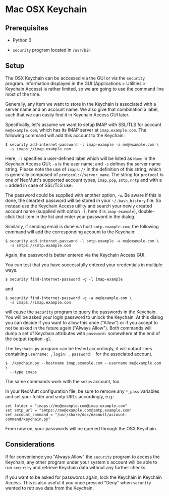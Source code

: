 # Mac OSX Keychain

## Prerequisites

- Python 3

- `security` program located in `/usr/bin`

## Setup

The OSX Keychain can be accessed via the GUI or via the `security` program.
Information displayed in the GUI (Applications > Utilities > Keychain Access)
is rather limited, so we are going to use the command line most of the time.

Generally, any item we want to store in the Keychain is associated with a
server name and an account name. We also give that combination a label, such
that we can easily find it in Keychain Access GUI later.

Specifically, let's assume we want to setup IMAP with SSL/TLS for account
`me@example.com`, which has its IMAP server at `imap.example.com`. The
following command will add this account to the Keychain:

```
$ security add-internet-password -l imap-example -a me@example.com \
  -s imaps://imap.example.com
```

Here, `-l` specifies a user-defined label which will be listed as `Name` in
the Keychain Access GUI; `-a` is the user name; and `-s` defines the server
name string. Please note the use of `imaps://` in the definition of this
string, which is generally composed of `protocol://server_name`. The string
for `protocol` is one of NeoMutt's supported account types, `imap`, `pop`,
`smtp`, `nntp` and with a `s` added in case of SSL/TLS use.

The password could be supplied with another option, `-w`. Be aware if this is
done, the cleartext password will be stored in your `~/.bash_history` file.
So instead use the Keychain Access utility and search your newly created
account name (supplied with option `-l`, here it is `imap-example`),
double-click that item in the list and enter your password in the dialog.

Similarly, if sending email is done via host `smtp.example.com`, the following
command will add the corresponding account to the Keychain:

```
$ security add-internet-password -l smtp-example -a me@example.com \
  -s smtps://smtp.example.com
```

Again, the password is better entered via the Keychain Access GUI.

You can test that you have successfully entered your credentials in multiple
ways.

```
$ security find-internet-password -g -l imap-example
```

and

```
$ security find-internet-password -g -a me@example.com \
  -s imaps://imap.example.com
```

will cause the `security` program to query the passwords in the Keychain.
You will be asked your login password to unlock the Keychain. At this dialog
you can decide if you want to allow this once ("Allow") or if you accept to
not be asked in the future again ("Always Allow"). Both commands will dump a
set of Keychain attributes with `password:` somewhere at the end of the output
(option `-g`).

The `keychain.py` program can be tested accordingly, it will output lines
containing `username: `, `login: `, `password: ` for the associated account.

```
$ ./keychain.py --hostname imap.example.com --username me@example.com \
  --type imaps
```

The same commands work with the `smtps` account, too.

In your NeoMutt configuration file, be sure to remove any `*_pass` variables
and set your folder and smtp URLs accordingly, e.g.:

```
set folder = "imaps://me@example.com@imap.example.com"
set smtp_url = "smtps://me@example.com@smtp.example.com"
set account_command = "/usr/share/doc/neomutt/account-command/keychain.py"
```

From now on, your passwords will be queried through the OSX Keychain.

## Considerations

If for convenience you "Always Allow" the `security` program to access the
Keychain, any other program under your system's account will be able to run
`security` and retrieve Keychain data without any further checks.

If you want to be asked for passwords again, lock the Keychain in Keychain
Access. This is also useful if you once pressed "Deny" when `security` wanted
to retrieve data from the Keychain.
